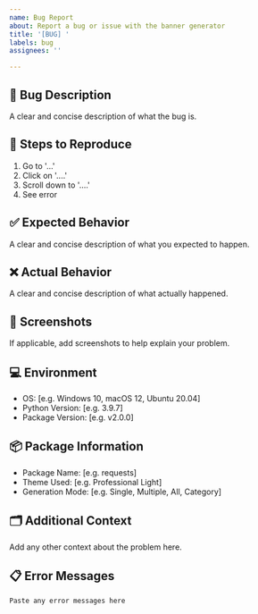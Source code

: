 ```yaml
---
name: Bug Report
about: Report a bug or issue with the banner generator
title: '[BUG] '
labels: bug
assignees: ''

---
```


## 🐛 Bug Description
A clear and concise description of what the bug is.

## 🔄 Steps to Reproduce
1. Go to '...'
2. Click on '....'
3. Scroll down to '....'
4. See error

## ✅ Expected Behavior
A clear and concise description of what you expected to happen.

## ❌ Actual Behavior
A clear and concise description of what actually happened.

## 📸 Screenshots
If applicable, add screenshots to help explain your problem.

## 💻 Environment
- OS: [e.g. Windows 10, macOS 12, Ubuntu 20.04]
- Python Version: [e.g. 3.9.7]
- Package Version: [e.g. v2.0.0]

## 📦 Package Information
- Package Name: [e.g. requests]
- Theme Used: [e.g. Professional Light]
- Generation Mode: [e.g. Single, Multiple, All, Category]

## 🗂️ Additional Context
Add any other context about the problem here.

## 📋 Error Messages
```
Paste any error messages here
```
